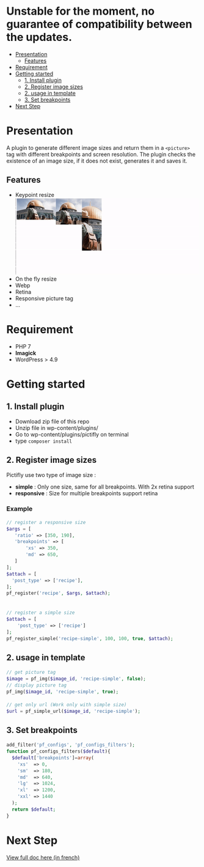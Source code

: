 # Unstable for the moment, no guarantee of compatibility between the updates.

- [Presentation](#presentation)
  - [Features](#features)
- [Requirement](#requirement)
- [Getting started](#getting-started)
  - [1. Install plugin](#1-install-plugin)
  - [2. Register image sizes](#2-register-image-sizes)
  - [2. usage in template](#2-usage-in-template)
  - [3. Set breakpoints](#3-set-breakpoints)
- [Next Step](#next-step)

# Presentation

A plugin to generate different image sizes and return them in a `<picture>` tag with different breakpoints and screen resolution.
The plugin checks the existence of an image size, if it does not exist, generates it and saves it.

## Features

- Keypoint resize
  ![keypoint](documentation/keypoint.gif)
- On the fly resize
- Webp
- Retina
- Responsive picture tag
- …

# Requirement

- PHP 7
- **Imagick**
- WordPress > 4.9

# Getting started

## 1. Install plugin

- Download zip file of this repo
- Unzip file in wp-content/plugins/
- Go to wp-content/plugins/pictifly on terminal
- type `composer install`

## 2. Register image sizes

Pictifly use two type of image size :

- **simple** : Only one size, same for all breakpoints. With 2x retina support
- **responsive** : Size for multiple breakpoints support retina

### Example

```php
// register a responsive size
$args = [
   'ratio' => [350, 190],
   'breakpoints' => [
       'xs' => 350,
       'md' => 650,
   ]
];
$attach = [
  'post_type' => ['recipe'],
];
pf_register('recipe', $args, $attach);


// register a simple size
$attach = [
    'post_type' => ['recipe']
];
pf_register_simple('recipe-simple', 100, 100, true, $attach);


```

## 2. usage in template

```php
// get picture tag
$image = pf_img($image_id, 'recipe-simple', false);
// display picture tag
pf_img($image_id, 'recipe-simple', true);

// get only url (Work only with simple size)
$url = pf_simple_url($image_id, 'recipe-simple');
```

## 3. Set breakpoints

```php
add_filter('pf_configs', 'pf_configs_filters');
function pf_configs_filters($default){
  $default['breakpoints']=array(
    'xs'  => 0,
    'sm'  => 180,
    'md'  => 640,
    'lg'  => 1024,
    'xl'  => 1200,
    'xxl' => 1440
  );
  return $default;
}
```

# Next Step

[View full doc here (in french)](documentation/readme.md)
